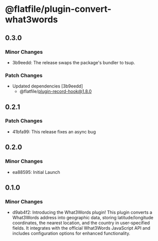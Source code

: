 # @flatfile/plugin-convert-what3words

## 0.3.0

### Minor Changes

- 3b9eedd: The release swaps the package's bundler to tsup.

### Patch Changes

- Updated dependencies [3b9eedd]
  - @flatfile/plugin-record-hook@1.8.0

## 0.2.1

### Patch Changes

- 41bfa99: This release fixes an async bug

## 0.2.0

### Minor Changes

- ea88595: Initial Launch

## 0.1.0

### Minor Changes

- d9ab4f2: Introducing the What3Words plugin! This plugin converts a What3Words address into geographic data, storing latitude/longitude coordinates, the nearest location, and the country in user-specified fields. It integrates with the official What3Words JavaScript API and includes configuration options for enhanced functionality.
